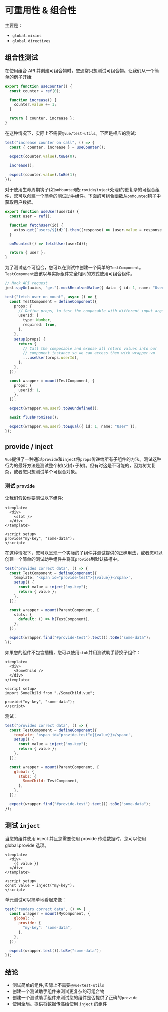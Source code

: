 # 可重用性 & 组合性

主要是：

- `global.mixins`
- `global.directives`

## 组合性测试

在使用组合 API 并创建可组合物时，您通常只想测试可组合物。让我们从一个简单的例子开始:

```typescript
export function useCounter() {
  const counter = ref(0);

  function increase() {
    counter.value += 1;
  }

  return { counter, increase };
}
```

在这种情况下，实际上不需要`@vue/test-utils`。下面是相应的测试:

```typescript
test("increase counter on call", () => {
  const { counter, increase } = useCounter();

  expect(counter.value).toBe(0);

  increase();

  expect(counter.value).toBe(1);
});
```

对于使用生命周期钩子(如`onMounted`或`provide`/`inject`处理)的更复杂的可组合组件，您可以创建一个简单的测试助手组件。下面的可组合函数从`onMounted`钩子中获取用户数据。

```typescript
export function useUser(userId) {
  const user = ref();

  function fetchUser(id) {
    axios.get(`users/${id}`).then((response) => (user.value = response.data));
  }

  onMounted(() => fetchUser(userId));

  return { user };
}
```

为了测试这个可组合，您可以在测试中创建一个简单的`TestComponent`。`TestComponent`应该以与实际组件完全相同的方式使用可组合组件。

```typescript
// Mock API request
jest.spyOn(axios, "get").mockResolvedValue({ data: { id: 1, name: "User" } });

test("fetch user on mount", async () => {
  const TestComponent = defineComponent({
    props: {
      // Define props, to test the composable with different input arguments
      userId: {
        type: Number,
        required: true,
      },
    },
    setup(props) {
      return {
        // Call the composable and expose all return values into our
        // component instance so we can access them with wrapper.vm
        ...useUser(props.userId),
      };
    },
  });

  const wrapper = mount(TestComponent, {
    props: {
      userId: 1,
    },
  });

  expect(wrapper.vm.user).toBeUndefined();

  await flushPromises();

  expect(wrapper.vm.user).toEqual({ id: 1, name: "User" });
});
```

## provide / inject

`Vue`提供了一种通过`provide`和`inject`将`props`传递给所有子组件的方法。测试这种行为的最好方法是测试整个树(父树+子树)。但有时这是不可能的，因为树太复杂，或者您只想测试单个可组合对象。

### 测试 `provide`

让我们假设你要测试以下组件:

```vue
<template>
  <div>
    <slot />
  </div>
</template>

<script setup>
provide("my-key", "some-data");
</script>
```

在这种情况下，您可以呈现一个实际的子组件并测试提供的正确用法，或者您可以创建一个简单的测试助手组件并将其`provide`到默认插槽中。

```typescript
test("provides correct data", () => {
  const TestComponent = defineComponent({
    template: '<span id="provide-test">{{value}}</span>',
    setup() {
      const value = inject("my-key");
      return { value };
    },
  });

  const wrapper = mount(ParentComponent, {
    slots: {
      default: () => h(TestComponent),
    },
  });

  expect(wrapper.find("#provide-test").text()).toBe("some-data");
});
```

如果您的组件不包含插槽，您可以使用`stub`并用测试助手替换子组件：

```vue
<template>
  <div>
    <SomeChild />
  </div>
</template>

<script setup>
import SomeChild from "./SomeChild.vue";

provide("my-key", "some-data");
</script>
```

测试：

```js
test("provides correct data", () => {
  const TestComponent = defineComponent({
    template: '<span id="provide-test">{{value}}</span>',
    setup() {
      const value = inject("my-key");
      return { value };
    },
  });

  const wrapper = mount(ParentComponent, {
    global: {
      stubs: {
        SomeChild: TestComponent,
      },
    },
  });

  expect(wrapper.find("#provide-test").text()).toBe("some-data");
});
```

## 测试 `inject`

当您的组件使用 inject 并且您需要使用 provide 传递数据时，您可以使用 global.provide 选项。

```vue
<template>
  <div>
    {{ value }}
  </div>
</template>

<script setup>
const value = inject("my-key");
</script>
```

单元测试可以简单地看起来像：

```js
test("renders correct data", () => {
  const wrapper = mount(MyComponent, {
    global: {
      provide: {
        "my-key": "some-data",
      },
    },
  });

  expect(wrapper.text()).toBe("some-data");
});
```

## 结论

- 测试简单的组件,实际上不需要`@vue/test-utils`
- 创建一个测试助手组件来测试更复杂的可组合物
- 创建一个测试助手组件来测试您的组件是否提供了正确的`provide`
- 使用全局。提供将数据传递给使用 `inject` 的组件
